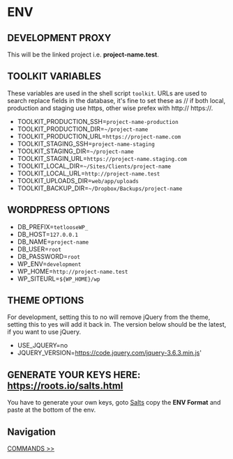 # ENV

## DEVELOPMENT PROXY

This will be the linked project i.e. **project-name.test**.

## TOOLKIT VARIABLES

These variables are used in the shell script `toolkit`. URLs are used to search replace fields in the database, it's fine to set these as // if both local, production and staging use https, other wise prefex with http:// https://.

- TOOLKIT_PRODUCTION_SSH=`project-name-production`
- TOOLKIT_PRODUCTION_DIR=`~/project-name`
- TOOLKIT_PRODUCTION_URL=`https://project-name.com`
- TOOLKIT_STAGING_SSH=`project-name-staging`
- TOOLKIT_STAGING_DIR=`~/project-name`
- TOOLKIT_STAGIN_URL=`https://project-name.staging.com`
- TOOLKIT_LOCAL_DIR=`~/Sites/Clients/project-name`
- TOOLKIT_LOCAL_URL=`http://project-name.test`
- TOOLKIT_UPLOADS_DIR=`web/app/uploads`
- TOOLKIT_BACKUP_DIR=`~/Dropbox/Backups/project-name`

## WORDPRESS OPTIONS

- DB_PREFIX=`tetlooseWP_`
- DB_HOST=`127.0.0.1`
- DB_NAME=`project-name`
- DB_USER=`root`
- DB_PASSWORD=`root`
- WP_ENV=`development`
- WP_HOME=`http://project-name.test`
- WP_SITEURL=`${WP_HOME}/wp`

## THEME OPTIONS

For development, setting this to no will remove jQuery from the theme, setting this to yes will add it back in. The version below should be the latest, if you want to use jQuery.

- USE_JQUERY=no
- JQUERY_VERSION=https://code.jquery.com/jquery-3.6.3.min.js'

## GENERATE YOUR KEYS HERE: https://roots.io/salts.html

You have to generate your own keys, goto [Salts](https://roots.io/salts.html) copy the **ENV Format** and paste at the bottom of the env.

## Navigation

[COMMANDS >>](../commands.md)
